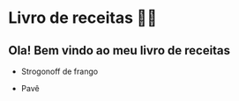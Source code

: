 # Livro de receitas :man_cook:

## Ola! Bem vindo ao meu livro de receitas 

- Strogonoff de frango

- Pavê
